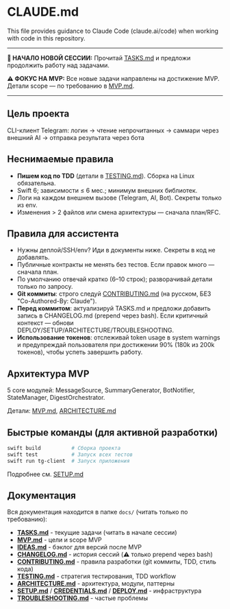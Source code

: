 # CLAUDE.md

This file provides guidance to Claude Code (claude.ai/code) when working with code in this repository.

---

**🚀 НАЧАЛО НОВОЙ СЕССИИ:**
Прочитай [TASKS.md](docs/TASKS.md) и предложи продолжить работу над задачами.

**⚠️ ФОКУС НА MVP:**
Все новые задачи направлены на достижение MVP. Детали scope — по требованию в [MVP.md](docs/MVP.md).

---

## Цель проекта

CLI-клиент Telegram: логин → чтение непрочитанных → саммари через внешний AI → отправка результата через бота

## Неснимаемые правила

- **Пишем код по TDD** (детали в [TESTING.md](docs/TESTING.md)). Сборка на Linux обязательна.
- Swift 6; зависимости ≤ 6 мес.; минимум внешних библиотек.
- Логи на каждом внешнем вызове (Telegram, AI, Bot). Секреты только из env.
- Изменения > 2 файлов или смена архитектуры — сначала план/RFC.

## Правила для ассистента

- Нужны деплой/SSH/env? Иди в документы ниже. Секреты в код не добавлять.
- Публичные контракты не менять без тестов. Если правок много — сначала план.
- По умолчанию отвечай кратко (6–10 строк); разворачивай детали только по запросу.
- **Git коммиты**: строго следуй [CONTRIBUTING.md](docs/CONTRIBUTING.md) (на русском, БЕЗ "Co-Authored-By: Claude").
- **Перед коммитом**: актуализируй TASKS.md и предложи добавить запись в CHANGELOG.md (prepend через bash). Если критичный контекст — обнови DEPLOY/SETUP/ARCHITECTURE/TROUBLESHOOTING.
- **Использование токенов**: отслеживай token usage в system warnings и предупреждай пользователя при достижении 90% (180k из 200k токенов), чтобы успеть завершить работу.

## Архитектура MVP

5 core модулей: MessageSource, SummaryGenerator, BotNotifier, StateManager, DigestOrchestrator.

Детали: [MVP.md](docs/MVP.md), [ARCHITECTURE.md](docs/ARCHITECTURE.md)

## Быстрые команды (для активной разработки)

```bash
swift build          # Сборка проекта
swift test           # Запуск всех тестов
swift run tg-client  # Запуск приложения
```

Подробнее см. [SETUP.md](docs/SETUP.md)

## Документация

Вся документация находится в папке `docs/` (читать только по требованию):

- **[TASKS.md](docs/TASKS.md)** - текущие задачи (читать в начале сессии)
- **[MVP.md](docs/MVP.md)** - цели и scope MVP
- **[IDEAS.md](docs/IDEAS.md)** - бэклог для версий после MVP
- **[CHANGELOG.md](docs/CHANGELOG.md)** - история сессий (⚠️ только prepend через bash)
- **[CONTRIBUTING.md](docs/CONTRIBUTING.md)** - правила разработки (git коммиты, TDD, стиль кода)
- **[TESTING.md](docs/TESTING.md)** - стратегия тестирования, TDD workflow
- **[ARCHITECTURE.md](docs/ARCHITECTURE.md)** - архитектура, модули, паттерны
- **[SETUP.md](docs/SETUP.md)** / **[CREDENTIALS.md](docs/CREDENTIALS.md)** / **[DEPLOY.md](docs/DEPLOY.md)** - инфраструктура
- **[TROUBLESHOOTING.md](docs/TROUBLESHOOTING.md)** - частые проблемы

